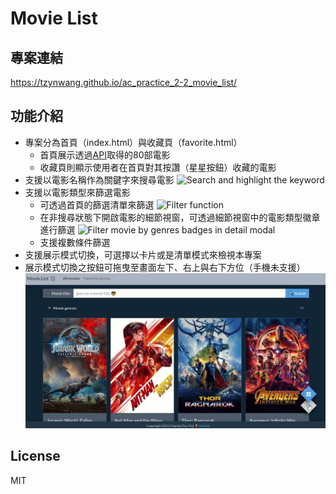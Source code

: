 # Movie List

## 專案連結
https://tzynwang.github.io/ac_practice_2-2_movie_list/

## 功能介紹
- 專案分為首頁（index.html）與收藏頁（favorite.html）
  - 首頁展示透過[API](https://github.com/ALPHACamp/movie-list-api#readme)取得的80部電影
  - 收藏頁則顯示使用者在首頁對其按讚（星星按鈕）收藏的電影
- 支援以電影名稱作為關鍵字來搜尋電影
  ![Search and highlight the keyword](./.README/searchAndHighlight.gif)
- 支援以電影類型來篩選電影
  - 可透過首頁的篩選清單來篩選
    ![Filter function](./.README/filter.gif)
  - 在非搜尋狀態下開啟電影的細節視窗，可透過細節視窗中的電影類型徽章進行篩選
    ![Filter movie by genres badges in detail modal](./.README/filterByModalBadges.gif)
  - 支援複數條件篩選
- 支援展示模式切換，可選擇以卡片或是清單模式來檢視本專案
- 展示模式切換之按鈕可拖曳至畫面左下、右上與右下方位（手機未支援）
  ![Display setting buttons are draggable](./.README/dragDisplaySettingButtons.gif)

## License
MIT 
